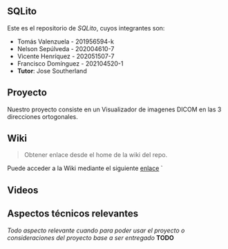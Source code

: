 ## SQLito

Este es el repositorio de *SQLito*, cuyos integrantes son:

* Tomás Valenzuela - 201956594-k
* Nelson Sepúlveda - 202004610-7
* Vicente Henríquez - 202051507-7
* Francisco Domínguez - 202104520-1
* **Tutor**: Jose Southerland

## Proyecto
Nuestro proyecto consiste en un Visualizador de imagenes DICOM en las 3 direcciones ortogonales.

## Wiki

> Obtener enlace desde el home de la wiki del repo.

Puede acceder a la Wiki mediante el siguiente [enlace](https://github.com/Sh3ng45/SQLito-PROY-INGSW/wiki)
`

## Videos


## Aspectos técnicos relevantes

*Todo aspecto relevante cuando para poder usar el proyecto o consideraciones del proyecto base a ser entregado* **TODO**
